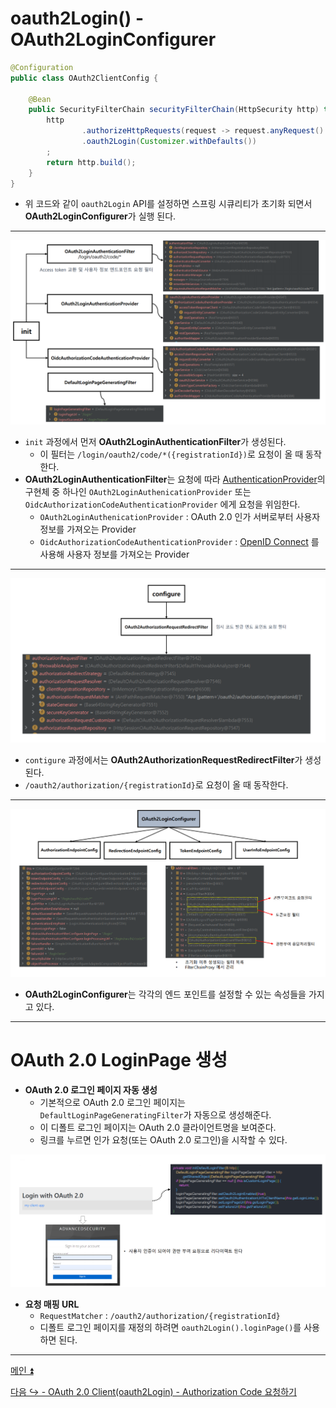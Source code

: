 # oauth2Login() - OAuth2LoginConfigurer

```java
@Configuration
public class OAuth2ClientConfig {

    @Bean
    public SecurityFilterChain securityFilterChain(HttpSecurity http) throws Exception {
        http
                .authorizeHttpRequests(request -> request.anyRequest().authenticated())
                .oauth2Login(Customizer.withDefaults())
        ;
        return http.build();
    }
}
```

- 위 코드와 같이 `oauth2Login` API를 설정하면 스프링 시큐리티가 초기화 되면서 **OAuth2LoginConfigurer**가 실행 된다.

---

![img.png](image/img.png)

- `init` 과정에서 먼저 **OAuth2LoginAuthenticationFilter**가 생성된다.
  - 이 필터는 `/login/oauth2/code/*({registrationId})`로 요청이 올 때 동작한다.
- **OAuth2LoginAuthenticationFilter**는 요청에 따라 [AuthenticationProvider](https://github.com/genesis12345678/TIL/blob/main/Spring/security/security/AuthenticationArchitecture/AuthenticationProvider.md)의 구현체 중 하나인
  `OAuth2LoginAuthenicationProvider` 또는 `OidcAuthorizationCodeAuthenticationProvider` 에게 요청을 위임한다.
  - `OAuth2LoginAuthenicationProvider` : OAuth 2.0 인가 서버로부터 사용자 정보를 가져오는 Provider
  - `OidcAuthorizationCodeAuthenticationProvider` : [OpenID Connect](https://github.com/genesis12345678/TIL/blob/main/Spring/security/oauth/OpenID/OpenID.md) 를 사용해 사용자 정보를 가져오는 Provider

---

![img_1.png](image/img_1.png)

- `contigure` 과정에서는 **OAuth2AuthorizationRequestRedirectFilter**가 생성된다.
- `/oauth2/authorization/{registrationId}`로 요청이 올 때 동작한다.

---

![img_2.png](image/img_2.png)

- **OAuth2LoginConfigurer**는 각각의 엔드 포인트를 설정할 수 있는 속성들을 가지고 있다.

---

# OAuth 2.0 LoginPage 생성

- **OAuth 2.0 로그인 페이지 자동 생성**
  - 기본적으로 OAuth 2.0 로그인 페이지는 `DefaultLoginPageGeneratingFilter`가 자동으로 생성해준다.
  - 이 디폴트 로그인 페이지는 OAuth 2.0 클라이언트명을 보여준다.
  - 링크를 누르면 인가 요청(또는 OAuth 2.0 로그인)을 시작할 수 있다.

![img_3.png](image/img_3.png)

- **요청 매핑 URL**
  - `RequestMatcher` : `/oauth2/authorization/{registrationId}`
  - 디폴트 로그인 페이지를 재정의 하려면 `oauth2Login().loginPage()`를 사용하면 된다.

---

[메인 ⏫](https://github.com/genesis12345678/TIL/blob/main/Spring/security/oauth/main.md)

[다음 ↪️ - OAuth 2.0 Client(oauth2Login) - Authorization Code 요청하기]()

